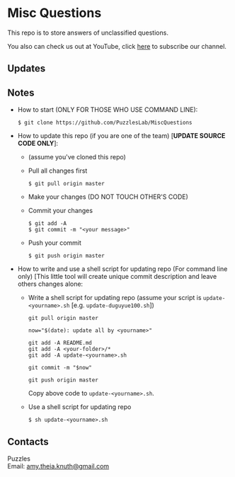Misc Questions
============

This repo is to store answers of unclassified questions.

You also can check us out at YouTube, click [here](https://www.youtube.com/channel/UCLApsra6s1A7IrDefL472-g) to subscribe our channel.

## Updates

## Notes

+ How to start (ONLY FOR THOSE WHO USE COMMAND LINE):
   ```
   $ git clone https://github.com/PuzzlesLab/MiscQuestions
   ```

+ How to update this repo (if you are one of the team) [__UPDATE SOURCE CODE ONLY__]:
   + (assume you've cloned this repo)
   + Pull all changes first
   
      ```
      $ git pull origin master
      ```
   + Make your changes (DO NOT TOUCH OTHER'S CODE)
   + Commit your changes
   
     ```
     $ git add -A
     $ git commit -m "<your message>"
     ```
   + Push your commit
   
     ```
     $ git push origin master
     ```

+ How to write and use a shell script for updating repo (For command line only) [This little tool will create unique commit description and leave others changes alone:
   + Write a shell script for updating repo (assume your script is `update-<yourname>.sh` [e.g. `update-duguyue100.sh`])
     ```
     git pull origin master
     
     now="$(date): update all by <yourname>"
     
     git add -A README.md
     git add -A <your-folder>/*
     git add -A update-<yourname>.sh
     
     git commit -m "$now"
     
     git push origin master
     ```
     Copy above code to `update-<yourname>.sh`.
   + Use a shell script for updating repo
   
     ```
     $ sh update-<yourname>.sh
     ```

## Contacts

Puzzles  
Email: amy.theia.knuth@gmail.com
